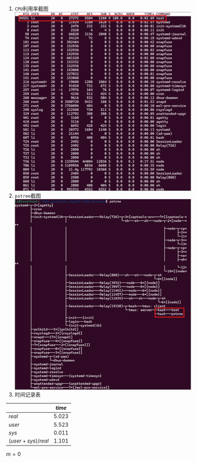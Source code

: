 <script type="text/javascript" src="http://cdn.mathjax.org/mathjax/latest/MathJax.js?config=TeX-AMS-MML_HTMLorMML"></script>
<script type="text/x-mathjax-config">
    MathJax.Hub.Config({ tex2jax: {inlineMath: [['$', '$']]}, messageStyle: "none" });
</script>


1. `CPU`利用率截图
![屏幕截图 2024-09-06 151146](image/屏幕截图%202024-09-06%20151146.png)
2. `pstree`截图
![屏幕截图 2024-09-06 151325](image/屏幕截图%202024-09-06%20151325.png)
3. 时间记录表

|                   | $time$  |
| ----------------- | ------- |
| $real$            | $5.023$ |
| $user$            | $5.523$ |
| $sys$             | $0.011$ |
| $(user+sys)/real$ | $1.101$ |

$m=0$